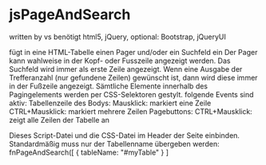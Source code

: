 # jsPageAndSearch
written by vs
benötigt html5, jQuery, optional: Bootstrap, jQueryUI

fügt in eine HTML-Tabelle einen Pager und/oder ein Suchfeld ein
Der Pager kann wahlweise in der Kopf- oder Fusszeile angezeigt werden.
Das Suchfeld wird immer als erste Zeile angezeigt. Wenn eine Ausgabe der Trefferanzahl (nur gefundene Zeilen) gewünscht ist, dann wird diese immer in der Fußzeile angezeigt.
Sämtliche Elemente innerhalb des Pagingelements werden per CSS-Selektoren gestylt.
folgende Events sind aktiv:
Tabellenzeile des Bodys: Mausklick: markiert eine Zeile
                         CTRL+Mausklick: markiert mehrere Zeilen
Pagebuttons:             CTRL+Mausklick: zeigt alle Zeilen der Tabelle an

Dieses Script-Datei und die CSS-Datei im Header der Seite einbinden.
Standardmäßig muss nur der Tabellenname übergeben werden: 
fnPageAndSearch([
    { tableName: "#myTable" }
]

